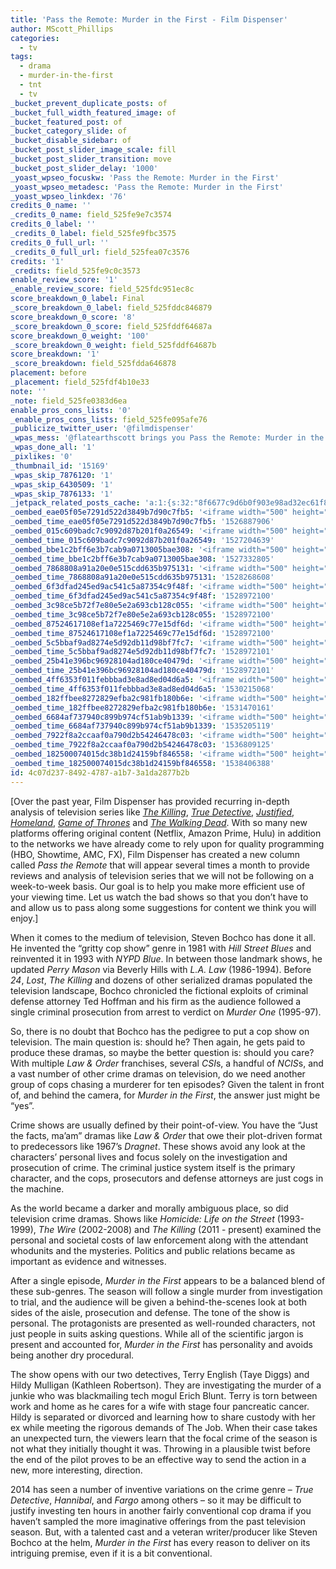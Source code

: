 ```yaml
---
title: 'Pass the Remote: Murder in the First - Film Dispenser'
author: MScott_Phillips
categories:
  - tv
tags:
  - drama
  - murder-in-the-first
  - tnt
  - tv
_bucket_prevent_duplicate_posts: of
_bucket_full_width_featured_image: of
_bucket_featured_post: of
_bucket_category_slide: of
_bucket_disable_sidebar: of
_bucket_post_slider_image_scale: fill
_bucket_post_slider_transition: move
_bucket_post_slider_delay: '1000'
_yoast_wpseo_focuskw: 'Pass the Remote: Murder in the First'
_yoast_wpseo_metadesc: 'Pass the Remote: Murder in the First'
_yoast_wpseo_linkdex: '76'
credits_0_name: ''
_credits_0_name: field_525fe9e7c3574
credits_0_label: ''
_credits_0_label: field_525fe9fbc3575
credits_0_full_url: ''
_credits_0_full_url: field_525fea07c3576
credits: '1'
_credits: field_525fe9c0c3573
enable_review_score: '1'
_enable_review_score: field_525fdc951ec8c
score_breakdown_0_label: Final
_score_breakdown_0_label: field_525fddc846879
score_breakdown_0_score: '8'
_score_breakdown_0_score: field_525fddf64687a
score_breakdown_0_weight: '100'
_score_breakdown_0_weight: field_525fddf64687b
score_breakdown: '1'
_score_breakdown: field_525fdda646878
placement: before
_placement: field_525fdf4b10e33
note: ''
_note: field_525fe0383d6ea
enable_pros_cons_lists: '0'
_enable_pros_cons_lists: field_525fe095afe76
_publicize_twitter_user: '@filmdispenser'
_wpas_mess: '@flatearthscott brings you Pass the Remote: Murder in the First http://wp.me/p4iufG-3Dv #TNT'
_wpas_done_all: '1'
_pixlikes: '0'
_thumbnail_id: '15169'
_wpas_skip_7876120: '1'
_wpas_skip_6430509: '1'
_wpas_skip_7876133: '1'
_jetpack_related_posts_cache: 'a:1:{s:32:"8f6677c9d6b0f903e98ad32ec61f8deb";a:2:{s:7:"expires";i:1463331291;s:7:"payload";a:3:{i:0;a:1:{s:2:"id";i:16831;}i:1;a:1:{s:2:"id";i:9435;}i:2;a:1:{s:2:"id";i:9354;}}}}'
_oembed_eae05f05e7291d522d3849b7d90c7fb5: '<iframe width="500" height="281" src="https://www.youtube.com/embed/9teNKmm9R3k?start=3&feature=oembed" frameborder="0" allow="autoplay; encrypted-media" allowfullscreen></iframe>'
_oembed_time_eae05f05e7291d522d3849b7d90c7fb5: '1526887906'
_oembed_015c609badc7c9092d87b201f0a26549: '<iframe width="500" height="281" src="https://www.youtube.com/embed/dkhBDhQ4OxM?feature=oembed" frameborder="0" allow="autoplay; encrypted-media" allowfullscreen></iframe>'
_oembed_time_015c609badc7c9092d87b201f0a26549: '1527204639'
_oembed_bbe1c2bff6e3b7cab9a0713005bae308: '<iframe width="500" height="281" src="https://www.youtube.com/embed/_DTbx7c7ez8?feature=oembed" frameborder="0" allow="autoplay; encrypted-media" allowfullscreen></iframe>'
_oembed_time_bbe1c2bff6e3b7cab9a0713005bae308: '1527332805'
_oembed_7868808a91a20e0e515cdd635b975131: '<iframe width="500" height="281" src="https://www.youtube.com/embed/PEZ2r1YGKSA?feature=oembed" frameborder="0" allow="autoplay; encrypted-media" allowfullscreen></iframe>'
_oembed_time_7868808a91a20e0e515cdd635b975131: '1528268608'
_oembed_6f3dfad245ed9ac541c5a87354c9f48f: '<iframe width="500" height="281" src="https://www.youtube.com/embed/rTMINaybeyE?feature=oembed" frameborder="0" allow="autoplay; encrypted-media" allowfullscreen></iframe>'
_oembed_time_6f3dfad245ed9ac541c5a87354c9f48f: '1528972100'
_oembed_3c98ce5b72f7e80e5e2a693cb128c055: '<iframe width="500" height="281" src="https://www.youtube.com/embed/j7RHHPN4gII?feature=oembed" frameborder="0" allow="autoplay; encrypted-media" allowfullscreen></iframe>'
_oembed_time_3c98ce5b72f7e80e5e2a693cb128c055: '1528972100'
_oembed_87524617108ef1a7225469c77e15df6d: '<iframe width="500" height="281" src="https://www.youtube.com/embed/bP8vCXPo-BA?feature=oembed" frameborder="0" allow="autoplay; encrypted-media" allowfullscreen></iframe>'
_oembed_time_87524617108ef1a7225469c77e15df6d: '1528972100'
_oembed_5c5bbaf9ad8274e5d92db11d98bf7fc7: '<iframe width="500" height="281" src="https://www.youtube.com/embed/yqAS2lPISa8?feature=oembed" frameborder="0" allow="autoplay; encrypted-media" allowfullscreen></iframe>'
_oembed_time_5c5bbaf9ad8274e5d92db11d98bf7fc7: '1528972101'
_oembed_25b41e396bc96928104ad180ce40479d: '<iframe width="500" height="281" src="https://www.youtube.com/embed/MFWF9dU5Zc0?feature=oembed" frameborder="0" allow="autoplay; encrypted-media" allowfullscreen></iframe>'
_oembed_time_25b41e396bc96928104ad180ce40479d: '1528972101'
_oembed_4ff6353f011febbbad3e8ad8ed04d6a5: '<iframe width="500" height="281" src="https://www.youtube.com/embed/HikYI0jIAwU?feature=oembed" frameborder="0" allow="autoplay; encrypted-media" allowfullscreen></iframe>'
_oembed_time_4ff6353f011febbbad3e8ad8ed04d6a5: '1530215068'
_oembed_182ffbee8272829efba2c981fb180b6e: '<iframe width="500" height="281" src="https://www.youtube.com/embed/Seg_yBYPjG4?feature=oembed" frameborder="0" allow="autoplay; encrypted-media" allowfullscreen></iframe>'
_oembed_time_182ffbee8272829efba2c981fb180b6e: '1531470161'
_oembed_6684af737940c899b974cf51ab9b1339: '<iframe width="500" height="281" src="https://www.youtube.com/embed/gp-8oB53P7k?feature=oembed" frameborder="0" allow="autoplay; encrypted-media" allowfullscreen></iframe>'
_oembed_time_6684af737940c899b974cf51ab9b1339: '1535205119'
_oembed_7922f8a2ccaaf0a790d2b54246478c03: '<iframe width="500" height="281" src="https://www.youtube.com/embed/AWvUNABT8sg?feature=oembed" frameborder="0" allow="autoplay; encrypted-media" allowfullscreen></iframe>'
_oembed_time_7922f8a2ccaaf0a790d2b54246478c03: '1536809125'
_oembed_182500074015dc38b1d24159bf846558: '<iframe width="500" height="281" src="https://www.youtube.com/embed/USPd0vX2sdc?feature=oembed" frameborder="0" allow="autoplay; encrypted-media" allowfullscreen></iframe>'
_oembed_time_182500074015dc38b1d24159bf846558: '1538406388'
id: 4c07d237-8492-4787-a1b7-3a1da2877b2b
---
```

<p>[Over the past year, Film Dispenser has provided recurring in-depth analysis of television series like <a title="The Killing Finale:  “From Up Here” and “The Road to Hamelin”" href="http://www.squatch.in/the-killing-season-3-finale-review/" target="_blank"><i>The Killing</i></a>, <a title="If You Like True Detective, You Might Like…" href="http://www.squatch.in/like-true-detective-might-like/" target="_blank"><i>True Detective</i></a>, <a title="Justified S05 Ep13 – Restitution" href="http://www.squatch.in/justified-s05-ep13-restitution/" target="_blank"><i>Justified</i></a>, <a title="Homeland Season 3, Episode 11 TV Review" href="http://www.squatch.in/homeland-season-3-episode-11-tv-review/" target="_blank"><i>Homeland</i></a>, <a title="Beyond the North – A Game of Thrones Podcast" href="http://www.squatch.in/beyond-north-game-thrones-podcast/" target="_blank"><i>Game of Thrones</i></a> and <a title="Walking Naked" href="http://www.squatch.in/walking-naked-podcast/" target="_blank"><i>The Walking Dead</i></a>. With so many new platforms offering original content (Netflix, Amazon Prime, Hulu) in addition to the networks we have already come to rely upon for quality programming (HBO, Showtime, AMC, FX), Film Dispenser has created a new column called <i>Pass the Remote</i> that will appear several times a month to provide reviews and analysis of television series that we will not be following on a week-to-week basis. Our goal is to help you make more efficient use of your viewing time. Let us watch the bad shows so that you don’t have to and allow us to pass along some suggestions for content we think you will enjoy.]</p>
<p>When it comes to the medium of television, Steven Bochco has done it all. He invented the “gritty cop show” genre in 1981 with <i>Hill Street Blues</i> and reinvented it in 1993 with <i>NYPD Blue</i>. In between those landmark shows, he updated <i>Perry Mason</i> via Beverly Hills with <i>L.A. Law</i> (1986-1994). Before <i>24</i>, <i>Lost</i>, <i>The Killing</i> and dozens of other serialized dramas populated the television landscape, Bochco chronicled the fictional exploits of criminal defense attorney Ted Hoffman and his firm as the audience followed a single criminal prosecution from arrest to verdict on <i>Murder One</i> (1995-97).</p>
<p>So, there is no doubt that Bochco has the pedigree to put a cop show on television. The main question is: should he? Then again, he gets paid to produce these dramas, so maybe the better question is: should you care? With multiple <i>Law &amp; Order </i>franchises, several <i>CSI</i>s, a handful of <i>NCIS</i>s, and a vast number of other crime dramas on television, do we need another group of cops chasing a murderer for ten episodes? Given the talent in front of, and behind the camera, for <i>Murder in the First</i>, the answer just might be “yes”.</p>
<p>Crime shows are usually defined by their point-of-view. You have the “Just the facts, ma’am” dramas like <i>Law &amp; Order</i> that owe their plot-driven format to predecessors like 1967’s <i>Dragnet</i>. These shows avoid any look at the characters’ personal lives and focus solely on the investigation and prosecution of crime. The criminal justice system itself is the primary character, and the cops, prosecutors and defense attorneys are just cogs in the machine.</p>
<p>As the world became a darker and morally ambiguous place, so did television crime dramas. Shows like <i>Homicide: Life on the Street</i> (1993-1999), <i>The Wire</i> (2002-2008) and <i>The Killing</i> (2011 - present) examined the personal and societal costs of law enforcement along with the attendant whodunits and the mysteries. Politics and public relations became as important as evidence and witnesses.</p>
<p>After a single episode, <i>Murder in the First</i> appears to be a balanced blend of these sub-genres. The season will follow a single murder from investigation to trial, and the audience will be given a behind-the-scenes look at both sides of the aisle, prosecution and defense. The tone of the show is personal. The protagonists are presented as well-rounded characters, not just people in suits asking questions. While all of the scientific jargon is present and accounted for, <i>Murder in the First</i> has personality and avoids being another dry procedural.</p>
<p>The show opens with our two detectives, Terry English (Taye Diggs) and Hildy Mulligan (Kathleen Robertson). They are investigating the murder of a junkie who was blackmailing tech mogul Erich Blunt. Terry is torn between work and home as he cares for a wife with stage four pancreatic cancer. Hildy is separated or divorced and learning how to share custody with her ex while meeting the rigorous demands of The Job. When their case takes an unexpected turn, the viewers learn that the focal crime of the season is not what they initially thought it was. Throwing in a plausible twist before the end of the pilot proves to be an effective way to send the action in a new, more interesting, direction.</p>
<p>2014 has seen a number of inventive variations on the crime genre – <i>True Detective</i>, <i>Hannibal</i>, and <i>Fargo</i> among others – so it may be difficult to justify investing ten hours in another fairly conventional cop drama if you haven’t sampled the more imaginative offerings from the past television season. But, with a talented cast and a veteran writer/producer like Steven Bochco at the helm, <i>Murder in the First</i> has every reason to deliver on its intriguing premise, even if it is a bit conventional.</p>
